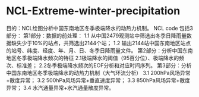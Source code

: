 # NCL-Extreme-winter-precipitation
目的：NCL绘图分析中国东南地区冬季极端降水的动热力机制。
NCL code 包括3部分：
第1部分：数据的前处理：
1.1 从中国2479观测站中筛选出冬季日降雨量数据缺失少于10%的站点，共筛选出2144个站；
1.2 输出2144站中国东南地区站点的站号、纬度、经度、年、月、日、冬季日降雨量文件。
第2部分：分析中国东南地区冬季极端降水频次的特征
2.1极端降水的阈值（95百分位）、极端降水的频次、标准差；
2.2冬季极端降水频次的EOF分析和对应时间序列。
第3部分：分析中国东南地区冬季极端降水的动热力机制（大气环流分析）
3.1 200hPa风场异常+散度异常；
3.2 500hPa风场异常+垂直速度异常；
3.3 850hPa风场异常+散度异常；
3.4 水汽通量异常+水汽通量散度异常。
